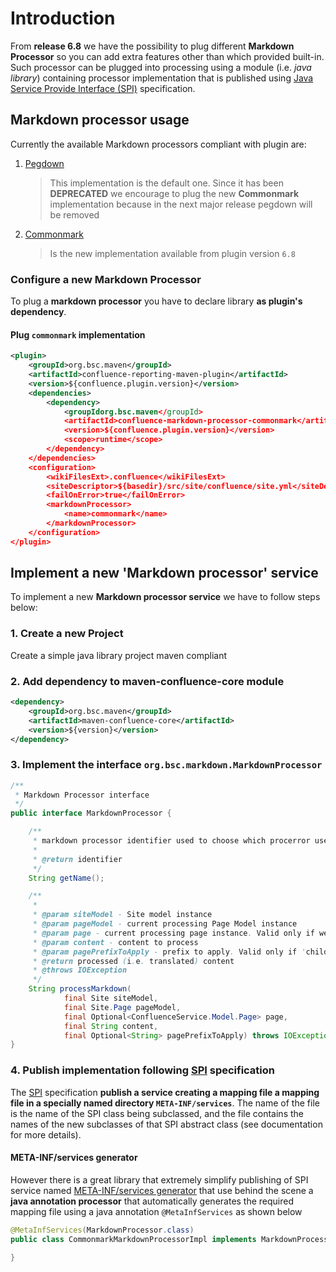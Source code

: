 # Introduction

From **release 6.8** we have the possibility to plug different **Markdown Processor** so you can add extra features other than which provided built-in. Such processor can be plugged into processing using a module (i.e. _java library_) containing processor implementation that is published using [Java Service Provide Interface (SPI)](https://docs.oracle.com/javase/tutorial/sound/SPI-intro.html) specification.

## Markdown processor usage

Currently the available Markdown processors compliant with plugin are:

1. [Pegdown](https://github.com/sirthias/pegdown)
    > This implementation is the default one. Since it has been **DEPRECATED** we encourage to plug the new **Commonmark** implementation because in the next major release pegdown will be removed
1. [Commonmark](https://github.com/atlassian/commonmark-java)
    > Is the new implementation available from plugin version `6.8`
                                                                 
### Configure a new Markdown Processor

To plug a **markdown processor** you have to declare library **as plugin's dependency**. 

#### Plug `commonmark` implementation
```xml
<plugin>
    <groupId>org.bsc.maven</groupId>
    <artifactId>confluence-reporting-maven-plugin</artifactId>
    <version>${confluence.plugin.version}</version>
    <dependencies>
        <dependency>
            <groupIdorg.bsc.maven</groupId>
            <artifactId>confluence-markdown-processor-commonmark</artifactId>
            <version>${confluence.plugin.version}</version>
            <scope>runtime</scope>
        </dependency>
    </dependencies>
    <configuration>
        <wikiFilesExt>.confluence</wikiFilesExt>
        <siteDescriptor>${basedir}/src/site/confluence/site.yml</siteDescriptor>
        <failOnError>true</failOnError>
        <markdownProcessor>
            <name>commonmark</name>
        </markdownProcessor>
    </configuration>
</plugin>
```

## Implement a new 'Markdown processor' service

To implement a new **Markdown processor service** we have to follow steps below:

### 1. Create a new Project

Create a simple java library project maven compliant

### 2. Add dependency to **maven-confluence-core** module      

```xml
<dependency>
    <groupId>org.bsc.maven</groupId>
    <artifactId>maven-confluence-core</artifactId>
    <version>${version}</version>
</dependency>
```

### 3. Implement the interface `org.bsc.markdown.MarkdownProcessor`       

```java
/**
 * Markdown Processor interface
 */
public interface MarkdownProcessor {

    /**
     * markdown processor identifier used to choose which procerror use at run-time
     *
     * @return identifier
     */
    String getName();

    /**
     *
     * @param siteModel - Site model instance
     * @param pageModel - current processing Page Model instance
     * @param page - current processing page instance. Valid only if we are updating content of existent page
     * @param content - content to process
     * @param pagePrefixToApply - prefix to apply. Valid only if 'childrenTitlesPrefixed' parameter is true
     * @return processed (i.e. translated) content
     * @throws IOException
     */
    String processMarkdown(
            final Site siteModel,
            final Site.Page pageModel,
            final Optional<ConfluenceService.Model.Page> page,
            final String content,
            final Optional<String> pagePrefixToApply) throws IOException;
}
```

### 4. Publish implementation following [SPI](https://docs.oracle.com/javase/tutorial/sound/SPI-intro.html) specification

The [SPI](https://docs.oracle.com/javase/tutorial/sound/SPI-intro.html) specification **publish a service creating a mapping file a mapping file in a specially named directory `META-INF/services`**. The name of the file is the name of the SPI class being subclassed, and the file contains the names of the new subclasses of that SPI abstract class (see documentation for more details).

#### META-INF/services generator
However there is a great library that extremely simplify publishing of SPI service named [META-INF/services generator](http://metainf-services.kohsuke.org/) that use behind the scene a **java annotation processor** that automatically generates the required mapping file using a java annotation `@MetaInfServices` as shown below

```java
@MetaInfServices(MarkdownProcessor.class)
public class CommonmarkMarkdownProcessorImpl implements MarkdownProcessor {

}
```
